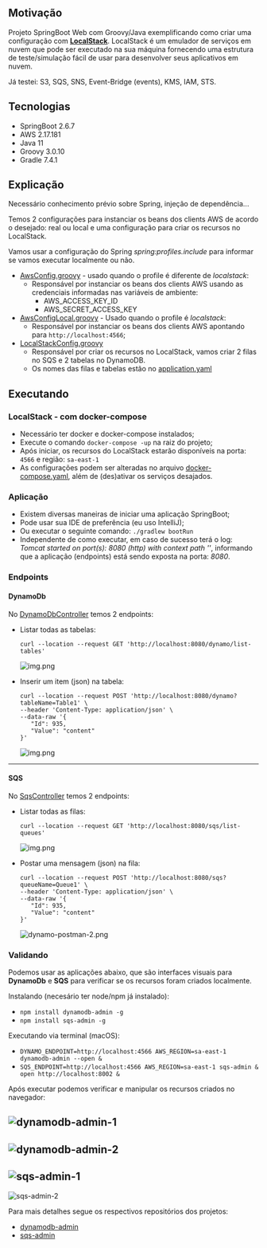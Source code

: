 ## Motivação

Projeto SpringBoot Web com Groovy/Java exemplificando como criar uma configuração com [**LocalStack**](https://github.com/localstack/localstack).
LocalStack é um emulador de serviços em nuvem que pode ser executado na sua máquina
fornecendo uma estrutura de teste/simulação fácil de usar para desenvolver seus aplicativos em nuvem.

Já testei: S3, SQS, SNS, Event-Bridge (events), KMS, IAM, STS.

## Tecnologias

* SpringBoot 2.6.7
* AWS 2.17.181
* Java 11
* Groovy 3.0.10
* Gradle 7.4.1

## Explicação

Necessário conhecimento prévio sobre Spring, injeção de dependência...

Temos 2 configurações para instanciar os beans dos clients AWS de acordo o desejado: real ou local e
uma configuração para criar os recursos no LocalStack.

Vamos usar a configuração do Spring *spring:profiles.include* para informar se vamos executar localmente ou não.

* [AwsConfig.groovy](src/main/groovy/io/marcusvoltolim/examples/localstack/configs/AwsConfig.groovy) - usado quando o profile é diferente de *localstack*:
  * Responsável por instanciar os beans dos clients AWS usando as credenciais informadas nas variáveis de ambiente:
    * AWS_ACCESS_KEY_ID
    * AWS_SECRET_ACCESS_KEY
* [AwsConfigLocal.groovy](src/main/groovy/io/marcusvoltolim/examples/localstack/configs/AwsConfigLocal.groovy) - Usado quando o profile é *localstack*:
  * Responsável por instanciar os beans dos clients AWS apontando para `http://localhost:4566`;
* [LocalStackConfig.groovy](src/main/groovy/io/marcusvoltolim/examples/localstack/configs/LocalStackConfig.groovy)
  * Responsável por criar os recursos no LocalStack, vamos criar 2 filas no SQS e 2 tabelas no DynamoDB.
  * Os nomes das filas e tabelas estão no [application.yaml](src/main/resources/application.yaml)

## Executando

### LocalStack - com docker-compose

* Necessário ter docker e docker-compose instalados;
* Execute o comando `docker-compose -up` na raiz do projeto;
* Após iniciar, os recursos do LocalStack estarão disponíveis na porta: `4566` e região: `sa-east-1`
* As configurações podem ser alteradas no arquivo [docker-compose.yaml](docker-compose.yaml), além de (des)ativar os serviços desajados.

### Aplicação

* Existem diversas maneiras de iniciar uma aplicação SpringBoot;
* Pode usar sua IDE de preferência (eu uso IntelliJ);
* Ou executar o seguinte comando: `./gradlew bootRun`
* Independente de como executar, em caso de sucesso terá o log: *Tomcat started on port(s): 8080 (http) with context path ''*,
  informando que a aplicação (endpoints) está sendo exposta na porta: *8080*.
### Endpoints

#### DynamoDb

No [DynamoDbController](src/main/groovy/io/marcusvoltolim/examples/localstack/controllers/DynamoDbController.groovy) temos 2 endpoints:

* Listar todas as tabelas:
  ```
  curl --location --request GET 'http://localhost:8080/dynamo/list-tables'
  ```
  ![img.png](docs/dynamo-postman-1.png)

* Inserir um item (json) na tabela:
  ```
  curl --location --request POST 'http://localhost:8080/dynamo?tableName=Table1' \
  --header 'Content-Type: application/json' \
  --data-raw '{
     "Id": 935,
     "Value": "content"
  }'
  ```
  ![img.png](docs/dynamo-postman-2.png)

---

#### SQS

No [SqsController](src/main/groovy/io/marcusvoltolim/examples/localstack/controllers/SqsController.groovy) temos 2 endpoints:

* Listar todas as filas:
  ```
  curl --location --request GET 'http://localhost:8080/sqs/list-queues'
  ```
  ![img.png](docs/sqs-postman-1.png)

* Postar uma mensagem (json) na fila:
  ```
  curl --location --request POST 'http://localhost:8080/sqs?queueName=Queue1' \
  --header 'Content-Type: application/json' \
  --data-raw '{
     "Id": 935,
     "Value": "content"
  }'
  ```
  ![dynamo-postman-2.png](docs/sqs-postman-2.png)

### Validando

Podemos usar as aplicações abaixo, que são interfaces visuais para **DynamoDb** e **SQS** para verificar se os recursos foram criados localmente.

Instalando (necesário ter node/npm já instalado):

* `npm install dynamodb-admin -g`
* `npm install sqs-admin -g`

Executando via terminal (macOS):

* `DYNAMO_ENDPOINT=http://localhost:4566 AWS_REGION=sa-east-1 dynamodb-admin --open &`
* `SQS_ENDPOINT=http://localhost:4566 AWS_REGION=sa-east-1 sqs-admin & open http://localhost:8002 &`

Após executar podemos verificar e manipular os recursos criados no navegador:

![dynamodb-admin-1](docs/dynamodb-admin-1.png)
---
![dynamodb-admin-2](docs/dynamodb-admin-2.png)
---
![sqs-admin-1](docs/sqs-admin-1.png)
---
![sqs-admin-2](docs/sqs-admin-2.png)

Para mais detalhes segue os respectivos repositórios dos projetos:

* [dynamodb-admin](https://github.com/aaronshaf/dynamodb-admin)
* [sqs-admin](https://github.com/aaronshaf/sqs-admin)
